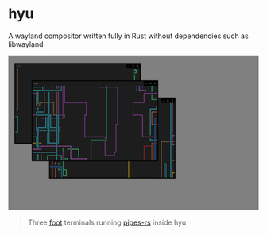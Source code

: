 # hyu

A wayland compositor written fully in Rust without dependencies such as libwayland

![preview](./assets/preview.png)
> Three [foot](https://codeberg.org/dnkl/foot) terminals running [pipes-rs](https://github.com/lhvy/pipes-rs) inside hyu
